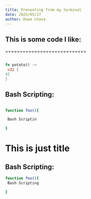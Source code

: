 ```yaml
---
title: Presenting from my terminal
date: 2025/05/27
author: Dawa Lhasa
---
```




## This is some code I like:
============================

<!-- pause -->


```rust

fn potato() ->
 u32 {
42
}
```

<!-- end_slide -->


## Bash Scripting:


<!-- pause -->



```bash

function foo(){

 Bash Scriptin

}
```


<!-- end_slide -->


<!-- font_size: 2 -->
This is just title
======================

<!-- pause -->

<!-- new_line -->

## Bash Scripting:
```bash
function foo(){
 Bash Scripting

}
```

